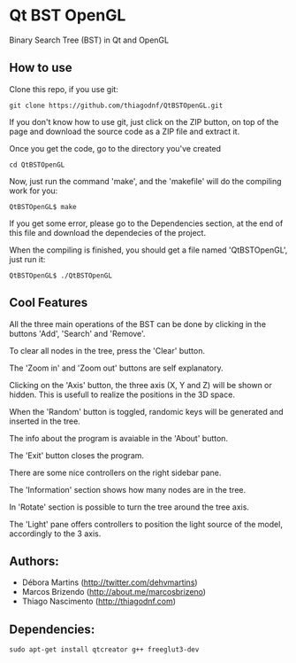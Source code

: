 Qt BST OpenGL
======
Binary Search Tree (BST) in Qt and OpenGL

How to use
-----------
Clone this repo, if you use git:

`git clone https://github.com/thiagodnf/QtBSTOpenGL.git`

If you don't know how to use git, just click on the ZIP button, on top of the page and download the source code as a ZIP file and extract it.

Once you get the code, go to the directory you've created

`cd QtBSTOpenGL`

Now, just run the command 'make', and the 'makefile' will do the compiling work for you:

`QtBSTOpenGL$ make`

If you get some error, please go to the Dependencies section, at the end of this file and download the dependecies of the project.

When the compiling is finished, you should get a file named 'QtBSTOpenGL', just run it:

`QtBSTOpenGL$ ./QtBSTOpenGL`

Cool Features
-----------

All the three main operations of the BST can be done by clicking in the buttons 'Add', 'Search' and 'Remove'.

To clear all nodes in the tree, press the 'Clear' button.

The 'Zoom in' and 'Zoom out' buttons are self explanatory.

Clicking on the 'Axis' button, the three axis (X, Y and Z) will be shown or hidden. This is usefull to realize the positions in the 3D space.

When the 'Random' button is toggled, randomic keys will be generated and inserted in the tree.

The info about the program is avaiable in the 'About' button.

The 'Exit' button closes the program.

There are some nice controllers on the right sidebar pane. 

The 'Information' section shows how many nodes are in the tree. 

In 'Rotate' section is possible to turn the tree around the tree axis. 

The 'Light' pane offers controllers to position the light source of the model, accordingly to the 3 axis.

Authors:
-----------
- Débora Martins (http://twitter.com/dehvmartins)
- Marcos Brizendo (http://about.me/marcosbrizeno)
- Thiago Nascimento (http://thiagodnf.com)

Dependencies:
-----------
`sudo apt-get install qtcreator g++ freeglut3-dev`